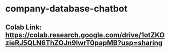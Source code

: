 # company-database-chatbot

## Colab Link: https://colab.research.google.com/drive/1otZKOzieRJ5QLN6ThZOJn9IwrT0papMB?usp=sharing

